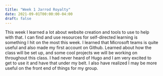 ```yaml
---
title: "Week 1 Jarrod Royalty"
date: 2021-09-01T00:00:00-04:00
draft: false
---
```


This week I learned a lot about website creation and tools to use to help with that. I can find and use resources for self-directed learning is something I hit on the most this week. I learned that Microsoft teams is quite useful and also made my first account on Github. Learned about how the class will be set up, and some cool projects we will be working on throughout this class. I had never heard of Hugo and I am very excited to get to use it and have that under my belt. I also have realized I may be more useful on the front end of things for my group.
